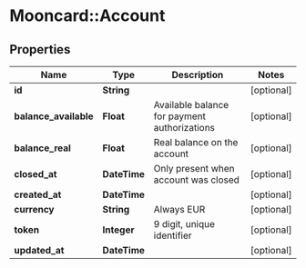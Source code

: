 # Mooncard::Account

## Properties
Name | Type | Description | Notes
------------ | ------------- | ------------- | -------------
**id** | **String** |  | [optional] 
**balance_available** | **Float** | Available balance for payment authorizations | [optional] 
**balance_real** | **Float** | Real balance on the account | [optional] 
**closed_at** | **DateTime** | Only present when account was closed | [optional] 
**created_at** | **DateTime** |  | [optional] 
**currency** | **String** | Always EUR | [optional] 
**token** | **Integer** | 9 digit, unique identifier | [optional] 
**updated_at** | **DateTime** |  | [optional] 


